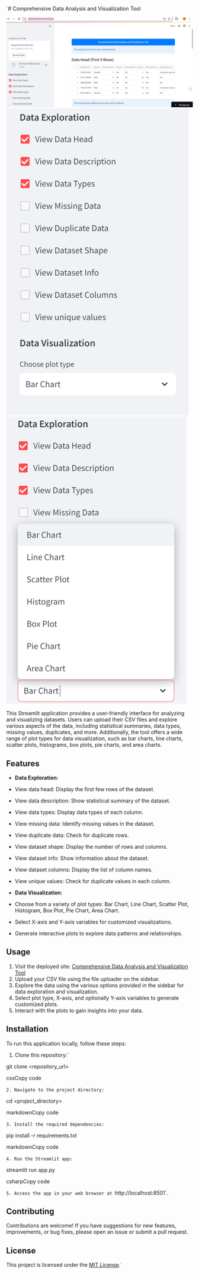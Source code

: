 `# Comprehensive Data Analysis and Visualization Tool

![Data Analysis and Visualization](1.png)
![Data Analysis and Visualization](2.png)
![Data Analysis and Visualization](3.png)

This Streamlit application provides a user-friendly interface for analyzing and visualizing datasets. Users can upload their CSV files and explore various aspects of the data, including statistical summaries, data types, missing values, duplicates, and more. Additionally, the tool offers a wide range of plot types for data visualization, such as bar charts, line charts, scatter plots, histograms, box plots, pie charts, and area charts.

## Features

- **Data Exploration**:
 - View data head: Display the first few rows of the dataset.
 - View data description: Show statistical summary of the dataset.
 - View data types: Display data types of each column.
 - View missing data: Identify missing values in the dataset.
 - View duplicate data: Check for duplicate rows.
 - View dataset shape: Display the number of rows and columns.
 - View dataset info: Show information about the dataset.
 - View dataset columns: Display the list of column names.
 - View unique values: Check for duplicate values in each column.

- **Data Visualization**:
 - Choose from a variety of plot types: Bar Chart, Line Chart, Scatter Plot, Histogram, Box Plot, Pie Chart, Area Chart.
 - Select X-axis and Y-axis variables for customized visualizations.
 - Generate interactive plots to explore data patterns and relationships.

## Usage

1. Visit the deployed site: [Comprehensive Data Analysis and Visualization Tool](https://datavisualizing.streamlit.app/)
2. Upload your CSV file using the file uploader on the sidebar.
3. Explore the data using the various options provided in the sidebar for data exploration and visualization.
4. Select plot type, X-axis, and optionally Y-axis variables to generate customized plots.
5. Interact with the plots to gain insights into your data.

## Installation

To run this application locally, follow these steps:

1. Clone this repository:`

git clone <repository_url>

cssCopy code

 `2. Navigate to the project directory:`

cd <project_directory>

markdownCopy code

 `3. Install the required dependencies:`

pip install -r requirements.txt

markdownCopy code

 `4. Run the Streamlit app:`

streamlit run app.py

csharpCopy code

 `5. Access the app in your web browser at `http://localhost:8501`.

## Contributing

Contributions are welcome! If you have suggestions for new features, improvements, or bug fixes, please open an issue or submit a pull request.

## License

This project is licensed under the [MIT License](LICENSE).`
